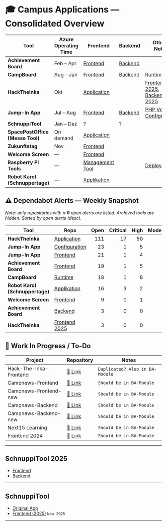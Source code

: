 <!-- CAMPUS-OVERVIEW:START -->

# 🎓 Campus Applications — Consolidated Overview

| Tool | Azure Operating Time | Frontend | Backend | Other / Notes |
|------|----------------------|-----------|----------|----------------|
| **Achievement Board** | Feb – Apr | [Frontend](https://github.com/Campus-Application/Achievement-Board-Frontend) | [Backend](https://github.com/Campus-Application/Achievement-Board-Backend) |  |
| **CampBoard** | Aug – Jan | [Frontend](https://github.com/Campus-Application/CampBoard-Frontend) | [Backend](https://github.com/Campus-Application/CampBoard-Backend) | [Runtime](https://github.com/Campus-Application/Campboard-Runtime) |
| **HackTheInka** | Okt | [Application](https://github.com/Campus-Application/Hack-The-Inka-Frontend) |  | [Frontend 2025](https://github.com/Campus-Application/HackTheInka-Frontend), [Backend 2025](https://github.com/Campus-Application/HackTheInka-Backend) |
| **Jump-In App** | Jul – Aug | [Frontend](https://github.com/Campus-Application/jump-in-frontend) | [Backend](https://github.com/Campus-Application/jump-in-backend) | [PHP Version](https://github.com/Campus-Application/jump-in-php), [Configuration](https://github.com/Campus-Application/jump-in-konfig) |
| **SchnuppiTool** | Jan – Dez | ? | ? |  |
| **SpacePostOffice (Messe Tool)** | On demand | [Application](https://github.com/Campus-Application/spacepost) |  |  |
| **Zukunftstag** | Nov | [Frontend](https://github.com/Campus-Application/Zukunftstag-Frontend) |  |  |
| **Welcome Screen** | — | [Frontend](https://github.com/Campus-Application/WelcomeScreen-Frontend) |  |  |
| **Raspberry Pi Tools** | — | [Management Tool](https://github.com/Campus-Application/Pi-manage-tool) |  | [Deployment](https://github.com/Campus-Application/Raspberry-Deployment) |
| **Robot Karol (Schnuppertage)** | — | [Applikation](https://github.com/Campus-Application/robot-karol) |  |  |


## ⚠️ Dependabot Alerts — Weekly Snapshot

_Note: only repositories with **> 0** open alerts are listed. Archived tools are hidden. Sorted by open alerts (desc)._

| Tool | Repo | Open | Critical | High | Moderate | Low |
|------|------|-----:|--------:|-----:|---------:|----:|
| **HackTheInka** | [Application](https://github.com/Campus-Application/Hack-The-Inka-Frontend) | 111 | 17 | 50 | 0 | 14 |
| **Jump-In App** | [Configuration](https://github.com/Campus-Application/jump-in-konfig) | 23 | 1 | 5 | 0 | 5 |
| **Jump-In App** | [Frontend](https://github.com/Campus-Application/jump-in-frontend) | 21 | 1 | 4 | 0 | 5 |
| **Achievement Board** | [Frontend](https://github.com/Campus-Application/Achievement-Board-Frontend) | 19 | 1 | 5 | 0 | 4 |
| **CampBoard** | [Runtime](https://github.com/Campus-Application/Campboard-Runtime) | 18 | 1 | 8 | 0 | 4 |
| **Robot Karol (Schnuppertage)** | [Applikation](https://github.com/Campus-Application/robot-karol) | 16 | 3 | 2 | 0 | 5 |
| **Welcome Screen** | [Frontend](https://github.com/Campus-Application/WelcomeScreen-Frontend) | 9 | 0 | 1 | 0 | 3 |
| **Achievement Board** | [Backend](https://github.com/Campus-Application/Achievement-Board-Backend) | 3 | 0 | 0 | 0 | 1 |
| **HackTheInka** | [Frontend 2025](https://github.com/Campus-Application/HackTheInka-Frontend) | 3 | 0 | 0 | 0 | 3 |


<!-- CAMPUS-OVERVIEW:END -->

## 🔧 Work In Progress / To-Do

| Project | Repository | Notes |
|--------|------------|-------|
| Hack-The-Inka-Frontend | [🔗 Link](https://github.com/Campus-Application/Hack-The-Inka-Frontend) | `Duplicated? Also in BA-Module` |
| Campnews-Frontend | [🔗 Link](https://github.com/Campus-Application/campnews-frontend) | `Should be in BA-Module` |
| Campnews-Frontend-new | [🔗 Link](https://github.com/Campus-Application/Campnews-frontend-new) | `Should be in BA-Module` |
| Campnews-Backend | [🔗 Link](https://github.com/Campus-Application/campnews-backend) | `Should be in BA-Module` |
| Campnews-Backend-new | [🔗 Link](https://github.com/Campus-Application/campnews-backend-new) | `Should be in BA-Module` |
| Next15 Learning | [🔗 Link](https://github.com/Campus-Application/Next15-Learning) | `Should be in BA-Module` |
| Frontend 2024 | [🔗 Link](https://github.com/Campus-Application/Frontend2024) | `Should be in BA-Module` |

---

## SchnuppiTool 2025
- [Frontend](https://github.com/Campus-Application/Schnuppitool_Frontend)
- [Backend](https://github.com/Campus-Application/SchnuppiTool_Backend)

---

## SchnuppiTool
- [Original App](https://github.com/Campus-Application/SchnuppiTool)
- [Frontend (2025)](https://github.com/Campus-Application/schnuppitool25-frontend) `New 2025`

---
